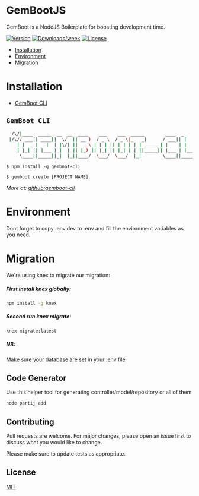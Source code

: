 # GemBootJS

GemBoot is a NodeJS Boilerplate for boosting development time.

[![Version](https://img.shields.io/npm/v/gemboot-framework.svg)](https://npmjs.org/package/gemboot-framework)
[![Downloads/week](https://img.shields.io/npm/dw/gemboot-framework.svg)](https://npmjs.org/package/gemboot-framework)
[![License](https://img.shields.io/npm/l/gemboot-framework.svg)](https://github.com/gem-partij/gem-boot-js/blob/master/package.json)

-   [Installation](#installation)
-   [Environment](#environment)
-   [Migration](#migration)

# Installation

-   [GemBoot CLI](#gemboot-cli)

## `GemBoot CLI`

```bash
  /\/|____  _____  __  __  ____    ___    ___  _____        ____  _      ___  /\/|
 |/\// ___|| ____||  \/  || __ )  / _ \  / _ \|_   _|      / ___|| |    |_ _||/\/
    | |  _ |  _|  | |\/| ||  _ \ | | | || | | | | | _____ | |    | |     | |
    | |_| || |___ | |  | || |_) || |_| || |_| | | ||_____|| |___ | |___  | |
     \____||_____||_|  |_||____/  \___/  \___/  |_|        \____||_____||___|

```

```sh-session
$ npm install -g gemboot-cli

$ gemboot create [PROJECT NAME]
```

_More at: [github:gemboot-cli](https://github.com/gem-partij/gemboot-cli/)_

# Environment

Dont forget to copy .env.dev to .env and fill the environment variables as you need.

# Migration

We're using knex to migrate our migration:

##### First install knex globally:

```bash
npm install -g knex
```

##### Second run knex migrate:

```bash
knex migrate:latest
```

##### NB:

Make sure your database are set in your .env file

## Code Generator

Use this helper tool for generating controller/model/repository or all of them

```bash
node partij add
```

## Contributing

Pull requests are welcome. For major changes, please open an issue first to discuss what you would like to change.

Please make sure to update tests as appropriate.

## License

[MIT](https://choosealicense.com/licenses/mit/)
